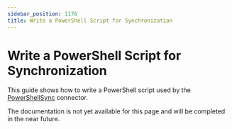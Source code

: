 ```yaml
---
sidebar_position: 1176
title: Write a PowerShell Script for Synchronization
---
```


# Write a PowerShell Script for Synchronization

This guide shows how to write a PowerShell script used by the [PowerShellSync](../../references-connectors/powershellsync/index "PowerShellSync") connector.

The documentation is not yet available for this page and will be completed in the near future.